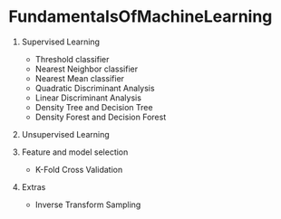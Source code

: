 # FundamentalsOfMachineLearning

1. Supervised Learning
    * Threshold classifier
    * Nearest Neighbor classifier
    * Nearest Mean classifier
    * Quadratic Discriminant Analysis
    * Linear Discriminant Analysis
    * Density Tree and Decision Tree
    * Density Forest and Decision Forest

2. Unsupervised Learning

3. Feature and model selection
    * K-Fold Cross Validation

4. Extras
    * Inverse Transform Sampling
    
